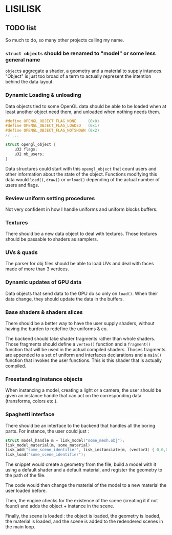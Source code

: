 # LISILISK

## TODO list

So much to do, so many other projects calling my name.

### `struct objects` should be renamed to "model" or some less general name

`object`s aggregate a shader, a geometry and a material to supply intances. "Object" is just too broad of a term to actually represent the intention behind the data layout.

### Dynamic Loading & unloading

Data objects tied to some OpenGL data should be able to be loaded when at least another object need them, and unloaded when nothing needs them.

```c
#define OPENGL_OBJECT_FLAG_NONE     (0x0)
#define OPENGL_OBJECT_FLAG_LOADED   (0x1)
#define OPENGL_OBJECT_FLAG_NOTSHOWN (0x2)
// ...

struct opengl_object {
    u32 flags;
    u32 nb_users;
}
```

Data structures could start with this `opengl_object` that count users and other information about the state of the object. Functions modifying this data would `load()`, `draw()` or `unload()` depending of the actual number of users and flags.

### Review uniform setting procedures

Not very confident in how I handle uniforms and uniform blocks buffers.

### Textures

There should be a new data object to deal with textures. Those textures should be passable to shaders as samplers.

### UVs & quads

The parser for obj files should be able to load UVs and deal with faces made of more than 3 vertices.

### Dynamic updates of GPU data

Data objects that send data to the GPU do so only on `load()`. When their data change, they should update the data in the buffers.

### Base shaders & shaders slices

There should be a better way to have the user supply shaders, without having the burden to redefine the uniforms & co.

The backend should take shader fragments rather than whole shaders. Those fragments should define a `vertex()` function and a `fragment()` function that will be used in the actual compiled shaders. Thoses fragments are appended to a set of uniform and interfaces declarations and a `main()` function that invokes the user functions. This is this shader that is actually compiled.

### Freestanding instance objects

When instancing a model, creating a light or a camera, the user should be given an instance handle that can act on the corresponding data (transforms, colors etc.).

### Spaghetti interface

There should be an interface to the backend that handles all the boring parts. For instance, the user could just :

```c
struct model_handle m = lisk_model("some_mesh.obj");
lisk_model_material(m, some_material)
lisk_add("some_scene_identifier", lisk_instanciate(m, (vector3) { 0,0,0 }));
lisk_load("some_scene_identifier");
```

The snippet would create a geometry from the file, build a model with it using a default shader and a default material, and register the geometry to the path of the file.

The code would then change the material of the model to a new material the user loaded before.

Then, the engine checks for the existence of the scene (creating it if not found) and adds the object + instance in the scene.

Finally, the scene is loaded : the object is loaded, the geometry is loaded, the material is loaded, and the scene is added to the redendered scenes in the main loop.